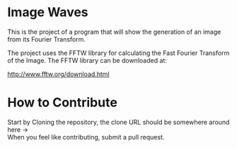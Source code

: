 Image Waves
===========
This is the project of a program that will show the generation of an image from its Fourier Transform.

The project uses the FFTW library for calculating the Fast Fourier Transform of the Image.
The FFTW library can be downloaded at:

http://www.fftw.org/download.html

How to Contribute
===========
Start by Cloning the repository, the clone URL should be somewhere around here -> <br />
When you feel like contributing, submit a pull request.

